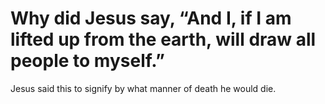 # Why did Jesus say, “And I, if I am lifted up from the earth, will draw all people to myself.”

Jesus said this to signify by what manner of death he would die.
